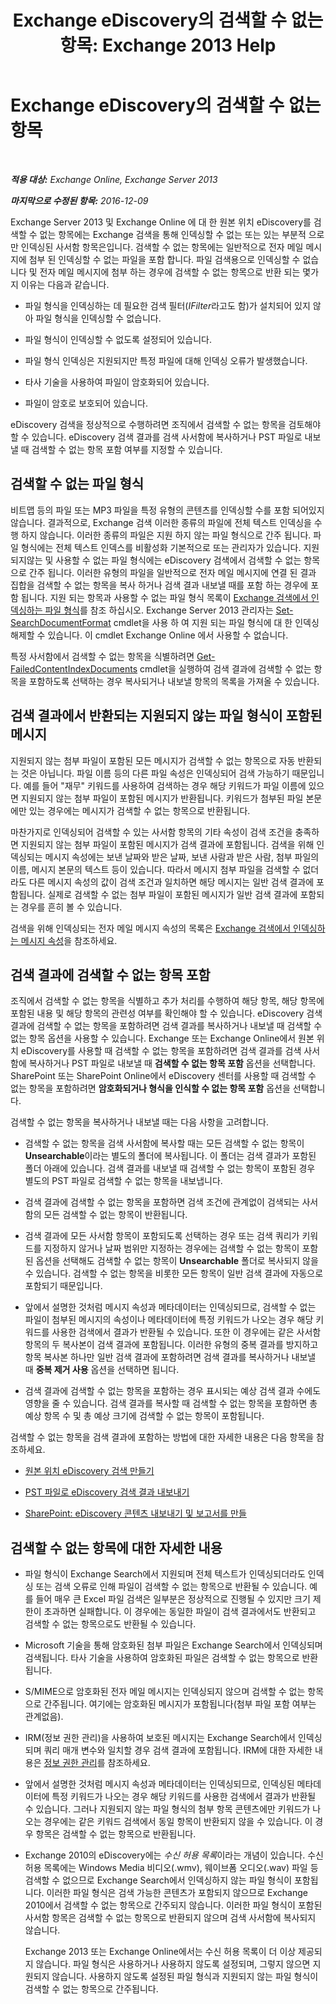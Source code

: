 ﻿---
title: 'Exchange eDiscovery의 검색할 수 없는 항목: Exchange 2013 Help'
TOCTitle: Exchange eDiscovery의 검색할 수 없는 항목
ms:assetid: 32550081-9af9-474b-ae7b-28f1e68cad41
ms:mtpsurl: https://technet.microsoft.com/ko-kr/library/Dn602498(v=EXCHG.150)
ms:contentKeyID: 61071981
ms.date: 05/22/2018
mtps_version: v=EXCHG.150
ms.translationtype: MT
---

# Exchange eDiscovery의 검색할 수 없는 항목

 

_**적용 대상:** Exchange Online, Exchange Server 2013_

_**마지막으로 수정된 항목:** 2016-12-09_

Exchange Server 2013 및 Exchange Online 에 대 한 원본 위치 eDiscovery를 검색할 수 없는 항목에는 Exchange 검색을 통해 인덱싱할 수 없는 또는 있는 부분적 으로만 인덱싱된 사서함 항목은입니다. 검색할 수 없는 항목에는 일반적으로 전자 메일 메시지에 첨부 된 인덱싱할 수 없는 파일을 포함 합니다. 파일 검색용으로 인덱싱할 수 없습니다 및 전자 메일 메시지에 첨부 하는 경우에 검색할 수 없는 항목으로 반환 되는 몇가지 이유는 다음과 같습니다.

  - 파일 형식을 인덱싱하는 데 필요한 검색 필터(*IFilter*라고도 함)가 설치되어 있지 않아 파일 형식을 인덱싱할 수 없습니다.

  - 파일 형식이 인덱싱할 수 없도록 설정되어 있습니다.

  - 파일 형식 인덱싱은 지원되지만 특정 파일에 대해 인덱싱 오류가 발생했습니다.

  - 타사 기술을 사용하여 파일이 암호화되어 있습니다.

  - 파일이 암호로 보호되어 있습니다.

eDiscovery 검색을 정상적으로 수행하려면 조직에서 검색할 수 없는 항목을 검토해야 할 수 있습니다. eDiscovery 검색 결과를 검색 사서함에 복사하거나 PST 파일로 내보낼 때 검색할 수 없는 항목 포함 여부를 지정할 수 있습니다.

## 검색할 수 없는 파일 형식

비트맵 등의 파일 또는 MP3 파일을 특정 유형의 콘텐츠를 인덱싱할 수를 포함 되어있지 않습니다. 결과적으로, Exchange 검색 이러한 종류의 파일에 전체 텍스트 인덱싱을 수행 하지 않습니다. 이러한 종류의 파일은 지원 하지 않는 파일 형식으로 간주 됩니다. 파일 형식에는 전체 텍스트 인덱스를 비활성화 기본적으로 또는 관리자가 있습니다. 지원 되지않는 및 사용할 수 없는 파일 형식에는 eDiscovery 검색에서 검색할 수 없는 항목으로 간주 됩니다. 이러한 유형의 파일을 일반적으로 전자 메일 메시지에 연결 된 결과 집합을 검색할 수 없는 항목을 복사 하거나 검색 결과 내보낼 때를 포함 하는 경우에 포함 됩니다. 지원 되는 항목과 사용할 수 없는 파일 형식 목록이 [Exchange 검색에서 인덱싱하는 파일 형식](file-formats-indexed-by-exchange-search-exchange-2013-help.md)를 참조 하십시오. Exchange Server 2013 관리자는 [Set-SearchDocumentFormat](https://technet.microsoft.com/ko-kr/library/jj873756\(v=exchg.150\)) cmdlet을 사용 하 여 지원 되는 파일 형식에 대 한 인덱싱 해제할 수 있습니다. 이 cmdlet Exchange Online 에서 사용할 수 없습니다.

특정 사서함에서 검색할 수 없는 항목을 식별하려면 [Get-FailedContentIndexDocuments](https://technet.microsoft.com/ko-kr/library/dd351154\(v=exchg.150\)) cmdlet을 실행하여 검색 결과에 검색할 수 없는 항목을 포함하도록 선택하는 경우 복사되거나 내보낼 항목의 목록을 가져올 수 있습니다.

## 검색 결과에서 반환되는 지원되지 않는 파일 형식이 포함된 메시지

지원되지 않는 첨부 파일이 포함된 모든 메시지가 검색할 수 없는 항목으로 자동 반환되는 것은 아닙니다. 파일 이름 등의 다른 파일 속성은 인덱싱되어 검색 가능하기 때문입니다. 예를 들어 "재무" 키워드를 사용하여 검색하는 경우 해당 키워드가 파일 이름에 있으면 지원되지 않는 첨부 파일이 포함된 메시지가 반환됩니다. 키워드가 첨부된 파일 본문에만 있는 경우에는 메시지가 검색할 수 없는 항목으로 반환됩니다.

마찬가지로 인덱싱되어 검색할 수 있는 사서함 항목의 기타 속성이 검색 조건을 충족하면 지원되지 않는 첨부 파일이 포함된 메시지가 검색 결과에 포함됩니다. 검색을 위해 인덱싱되는 메시지 속성에는 보낸 날짜와 받은 날짜, 보낸 사람과 받은 사람, 첨부 파일의 이름, 메시지 본문의 텍스트 등이 있습니다. 따라서 메시지 첨부 파일을 검색할 수 없더라도 다른 메시지 속성의 값이 검색 조건과 일치하면 해당 메시지는 일반 검색 결과에 포함됩니다. 실제로 검색할 수 없는 첨부 파일이 포함된 메시지가 일반 검색 결과에 포함되는 경우를 흔히 볼 수 있습니다.

검색을 위해 인덱싱되는 전자 메일 메시지 속성의 목록은 [Exchange 검색에서 인덱싱하는 메시지 속성](message-properties-indexed-by-exchange-search-exchange-2013-help.md)을 참조하세요.

## 검색 결과에 검색할 수 없는 항목 포함

조직에서 검색할 수 없는 항목을 식별하고 추가 처리를 수행하여 해당 항목, 해당 항목에 포함된 내용 및 해당 항목의 관련성 여부를 확인해야 할 수 있습니다. eDiscovery 검색 결과에 검색할 수 없는 항목을 포함하려면 검색 결과를 복사하거나 내보낼 때 검색할 수 없는 항목 옵션을 사용할 수 있습니다. Exchange 또는 Exchange Online에서 원본 위치 eDiscovery를 사용할 때 검색할 수 없는 항목을 포함하려면 검색 결과를 검색 사서함에 복사하거나 PST 파일로 내보낼 때 **검색할 수 없는 항목 포함** 옵션을 선택합니다. SharePoint 또는 SharePoint Online에서 eDiscovery 센터를 사용할 때 검색할 수 없는 항목을 포함하려면 **암호화되거나 형식을 인식할 수 없는 항목 포함** 옵션을 선택합니다.

검색할 수 없는 항목을 복사하거나 내보낼 때는 다음 사항을 고려합니다.

  - 검색할 수 없는 항목을 검색 사서함에 복사할 때는 모든 검색할 수 없는 항목이 **Unsearchable**이라는 별도의 폴더에 복사됩니다. 이 폴더는 검색 결과가 포함된 폴더 아래에 있습니다. 검색 결과를 내보낼 때 검색할 수 없는 항목이 포함된 경우 별도의 PST 파일로 검색할 수 없는 항목을 내보냅니다.

  - 검색 결과에 검색할 수 없는 항목을 포함하면 검색 조건에 관계없이 검색되는 사서함의 모든 검색할 수 없는 항목이 반환됩니다.

  - 검색 결과에 모든 사서함 항목이 포함되도록 선택하는 경우 또는 검색 쿼리가 키워드를 지정하지 않거나 날짜 범위만 지정하는 경우에는 검색할 수 없는 항목이 포함된 옵션을 선택해도 검색할 수 없는 항목이 **Unsearchable** 폴더로 복사되지 않을 수 있습니다. 검색할 수 없는 항목을 비롯한 모든 항목이 일반 검색 결과에 자동으로 포함되기 때문입니다.

  - 앞에서 설명한 것처럼 메시지 속성과 메타데이터는 인덱싱되므로, 검색할 수 없는 파일이 첨부된 메시지의 속성이나 메타데이터에 특정 키워드가 나오는 경우 해당 키워드를 사용한 검색에서 결과가 반환될 수 있습니다. 또한 이 경우에는 같은 사서함 항목의 두 복사본이 검색 결과에 포함됩니다. 이러한 유형의 중복 결과를 방지하고 항목 복사본 하나만 일반 검색 결과에 포함하려면 검색 결과를 복사하거나 내보낼 때 **중복 제거 사용** 옵션을 선택하면 됩니다.

  - 검색 결과에 검색할 수 없는 항목을 포함하는 경우 표시되는 예상 검색 결과 수에도 영향을 줄 수 있습니다. 검색 결과를 복사할 때 검색할 수 없는 항목을 포함하면 총 예상 항목 수 및 총 예상 크기에 검색할 수 없는 항목이 포함됩니다.

검색할 수 없는 항목을 검색 결과에 포함하는 방법에 대한 자세한 내용은 다음 항목을 참조하세요.

  - [원본 위치 eDiscovery 검색 만들기](https://docs.microsoft.com/ko-kr/exchange/security-and-compliance/in-place-ediscovery/create-in-place-ediscovery-search)

  - [PST 파일로 eDiscovery 검색 결과 내보내기](https://docs.microsoft.com/ko-kr/exchange/security-and-compliance/in-place-ediscovery/export-search-results)

  - [SharePoint: eDiscovery 콘텐츠 내보내기 및 보고서를 만들](https://go.microsoft.com/fwlink/p/?linkid=324757)

## 검색할 수 없는 항목에 대한 자세한 내용

  - 파일 형식이 Exchange Search에서 지원되며 전체 텍스트가 인덱싱되더라도 인덱싱 또는 검색 오류로 인해 파일이 검색할 수 없는 항목으로 반환될 수 있습니다. 예를 들어 매우 큰 Excel 파일 검색은 일부분은 정상적으로 진행될 수 있지만 크기 제한이 초과하면 실패합니다. 이 경우에는 동일한 파일이 검색 결과에서도 반환되고 검색할 수 없는 항목으로도 반환될 수 있습니다.

  - Microsoft 기술을 통해 암호화된 첨부 파일은 Exchange Search에서 인덱싱되며 검색됩니다. 타사 기술을 사용하여 암호화된 파일은 검색할 수 없는 항목으로 반환됩니다.

  - S/MIME으로 암호화된 전자 메일 메시지는 인덱싱되지 않으며 검색할 수 없는 항목으로 간주됩니다. 여기에는 암호화된 메시지가 포함됩니다(첨부 파일 포함 여부는 관계없음).

  - IRM(정보 권한 관리)을 사용하여 보호된 메시지는 Exchange Search에서 인덱싱되며 쿼리 매개 변수와 일치할 경우 검색 결과에 포함됩니다. IRM에 대한 자세한 내용은 [정보 권한 관리](information-rights-management-exchange-2013-help.md)를 참조하세요.

  - 앞에서 설명한 것처럼 메시지 속성과 메타데이터는 인덱싱되므로, 인덱싱된 메타데이터에 특정 키워드가 나오는 경우 해당 키워드를 사용한 검색에서 결과가 반환될 수 있습니다. 그러나 지원되지 않는 파일 형식의 첨부 항목 콘텐츠에만 키워드가 나오는 경우에는 같은 키워드 검색에서 동일 항목이 반환되지 않을 수 있습니다. 이 경우 항목은 검색할 수 없는 항목으로 반환됩니다.

  - Exchange 2010의 eDiscovery에는 *수신 허용 목록*이라는 개념이 있습니다. 수신 허용 목록에는 Windows Media 비디오(.wmv), 웨이브폼 오디오(.wav) 파일 등 검색할 수 없으므로 Exchange Search에서 인덱싱하지 않는 파일 형식이 포함됩니다. 이러한 파일 형식은 검색 가능한 콘텐츠가 포함되지 않으므로 Exchange 2010에서 검색할 수 없는 항목으로 간주되지 않습니다. 이러한 파일 형식이 포함된 사서함 항목은 검색할 수 없는 항목으로 반환되지 않으며 검색 사서함에 복사되지 않습니다.
    
    Exchange 2013 또는 Exchange Online에서는 수신 허용 목록이 더 이상 제공되지 않습니다. 파일 형식은 사용하거나 사용하지 않도록 설정되며, 그렇지 않으면 지원되지 않습니다. 사용하지 않도록 설정된 파일 형식과 지원되지 않는 파일 형식이 검색할 수 없는 항목으로 간주됩니다.

